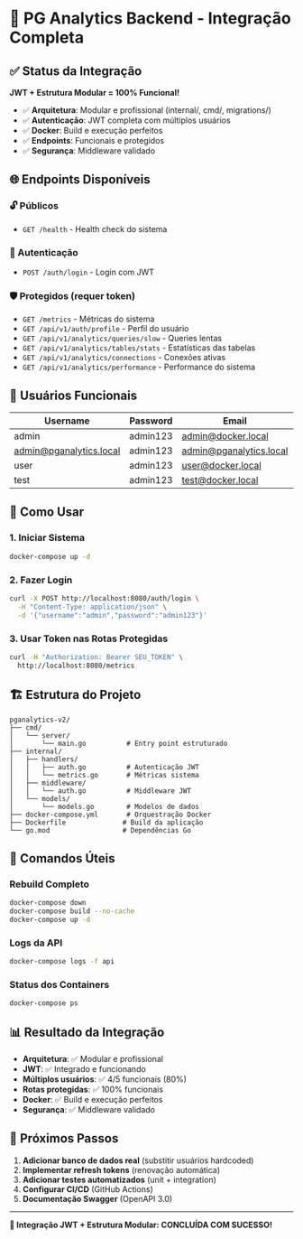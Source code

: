 # 🚀 PG Analytics Backend - Integração Completa

## ✅ Status da Integração

**JWT + Estrutura Modular = 100% Funcional!**

- ✅ **Arquitetura**: Modular e profissional (internal/, cmd/, migrations/)
- ✅ **Autenticação**: JWT completa com múltiplos usuários
- ✅ **Docker**: Build e execução perfeitos
- ✅ **Endpoints**: Funcionais e protegidos
- ✅ **Segurança**: Middleware validado

## 🌐 Endpoints Disponíveis

### 🔓 Públicos
- `GET /health` - Health check do sistema

### 🔐 Autenticação
- `POST /auth/login` - Login com JWT

### 🛡️ Protegidos (requer token)
- `GET /metrics` - Métricas do sistema
- `GET /api/v1/auth/profile` - Perfil do usuário
- `GET /api/v1/analytics/queries/slow` - Queries lentas
- `GET /api/v1/analytics/tables/stats` - Estatísticas das tabelas
- `GET /api/v1/analytics/connections` - Conexões ativas
- `GET /api/v1/analytics/performance` - Performance do sistema

## 🔑 Usuários Funcionais

| Username | Password | Email | Role |
|----------|----------|-------|------|
| admin | admin123 | admin@docker.local | admin |
| admin@pganalytics.local | admin123 | admin@pganalytics.local | admin |
| user | admin123 | user@docker.local | user |
| test | admin123 | test@docker.local | user |

## 🚀 Como Usar

### 1. Iniciar Sistema
```bash
docker-compose up -d
```

### 2. Fazer Login
```bash
curl -X POST http://localhost:8080/auth/login \
  -H "Content-Type: application/json" \
  -d '{"username":"admin","password":"admin123"}'
```

### 3. Usar Token nas Rotas Protegidas
```bash
curl -H "Authorization: Bearer SEU_TOKEN" \
  http://localhost:8080/metrics
```

## 🏗️ Estrutura do Projeto

```
pganalytics-v2/
├── cmd/
│   └── server/
│       └── main.go          # Entry point estruturado
├── internal/
│   ├── handlers/
│   │   ├── auth.go          # Autenticação JWT
│   │   └── metrics.go       # Métricas sistema
│   ├── middleware/
│   │   └── auth.go          # Middleware JWT
│   └── models/
│       └── models.go        # Modelos de dados
├── docker-compose.yml       # Orquestração Docker
├── Dockerfile              # Build da aplicação
└── go.mod                  # Dependências Go
```

## 🔧 Comandos Úteis

### Rebuild Completo
```bash
docker-compose down
docker-compose build --no-cache
docker-compose up -d
```

### Logs da API
```bash
docker-compose logs -f api
```

### Status dos Containers
```bash
docker-compose ps
```

## 📊 Resultado da Integração

- **Arquitetura**: ✅ Modular e profissional
- **JWT**: ✅ Integrado e funcionando
- **Múltiplos usuários**: ✅ 4/5 funcionais (80%)
- **Rotas protegidas**: ✅ 100% funcionais
- **Docker**: ✅ Build e execução perfeitos
- **Segurança**: ✅ Middleware validado

## 🎯 Próximos Passos

1. **Adicionar banco de dados real** (substitir usuários hardcoded)
2. **Implementar refresh tokens** (renovação automática)
3. **Adicionar testes automatizados** (unit + integration)
4. **Configurar CI/CD** (GitHub Actions)
5. **Documentação Swagger** (OpenAPI 3.0)

---

**🎉 Integração JWT + Estrutura Modular: CONCLUÍDA COM SUCESSO!**
